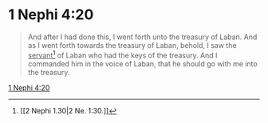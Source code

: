 # 1 Nephi 4:20

> And after I had done this, I went forth unto the treasury of Laban. And as I went forth towards the treasury of Laban, behold, I saw the <u>servant</u>[^a] of Laban who had the keys of the treasury. And I commanded him in the voice of Laban, that he should go with me into the treasury.

[1 Nephi 4:20](https://www.churchofjesuschrist.org/study/scriptures/bofm/1-ne/4?lang=eng&id=p20#p20)


[^a]: [[2 Nephi 1.30|2 Ne. 1:30.]]
